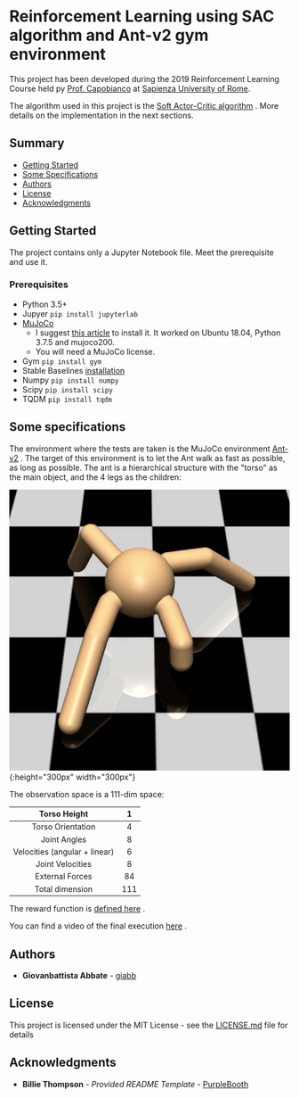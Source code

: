 # Reinforcement Learning using SAC algorithm and Ant-v2 gym environment

This project has been developed during the 2019 Reinforcement Learning Course held py [Prof. Capobianco](http://robertocapobianco.com/) at [Sapienza University of Rome](https://www.uniroma1.it/).

The algorithm used in this project is the [Soft Actor-Critic algorithm](https://arxiv.org/abs/1812.05905) . More details on the implementation in the next sections.

## Summary

  - [Getting Started](#getting-started)
  - [Some Specifications](#some-specifications)
  - [Authors](#authors)
  - [License](#license)
  - [Acknowledgments](#acknowledgments)

## Getting Started

The project contains only a Jupyter Notebook file. Meet the prerequisite and use it.

### Prerequisites

- Python 3.5+
- Jupyer ``` pip install jupyterlab ```
- [MuJoCo](http://www.mujoco.org) 
	- I suggest [this article](https://medium.com/@ganeshprasanna/setting-up-mujoco-7a5ee62cf6dc) to install it. It worked on Ubuntu 18.04, Python 3.7.5 and mujoco200.
	- You will need a MuJoCo license.
- Gym ``` pip install gym ```
- Stable Baselines [installation](https://stable-baselines.readthedocs.io/en/master/guide/install.html)
- Numpy ``` pip install numpy ```
- Scipy ``` pip install scipy ```
- TQDM ``` pip install tqdm ```

## Some specifications

The environment where the tests are taken is the MuJoCo environment [Ant-v2](https://gym.openai.com/envs/Ant-v2/) . The target of this environment is to let the Ant walk as fast as possible, as long as possible. The ant is a hierarchical structure with the "torso" as the main object, and the 4 legs as the children:

![img_ant](https://raw.githubusercontent.com/giabb/reinforcement-learning/main/md_media/ant.jpg){:height="300px" width="300px"}

The observation space is a 111-dim space:

|          Torso Height         |  1  |
|:-----------------------------:|:---:|
|       Torso Orientation       |  4  |
|          Joint Angles         |  8  |
| Velocities (angular + linear) |  6  |
|        Joint Velocities       |  8  |
|        External Forces        |  84 |
|        Total dimension        | 111 |

The reward function is [defined here](https://github.com/openai/gym/blob/master/gym/envs/mujoco/ant.py#L10) .

You can find a video of the final execution [here](https://github.com/giabb/reinforcement-learning/blob/main/md_media/The%20Walking%20Ant.mp4) .


## Authors

  - **Giovanbattista Abbate** - [giabb](https://github.com/giabb)

## License

This project is licensed under the MIT License - see the [LICENSE.md](LICENSE.md) file for details

## Acknowledgments

- **Billie Thompson** - *Provided README Template* - [PurpleBooth](https://github.com/PurpleBooth)
